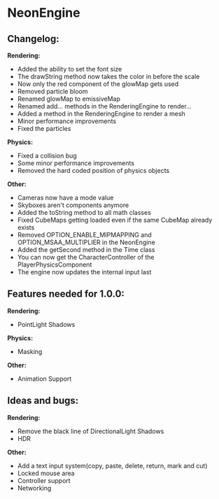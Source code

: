 # NeonEngine

## Changelog:

**Rendering:**
- Added the ability to set the font size
- The drawString method now takes the color in before the scale
- Now only the red component of the glowMap gets used
- Removed particle bloom
- Renamed glowMap to emissiveMap
- Renamed add... methods in the RenderingEngine to render...
- Added a method in the RenderingEngine to render a mesh
- Minor performance improvements
- Fixed the particles

**Physics:**
- Fixed a collision bug
- Some minor performance improvements
- Removed the hard coded position of physics objects

**Other:**
- Cameras now have a mode value
- Skyboxes aren't components anymore
- Added the toString method to all math classes
- Fixed CubeMaps getting loaded even if the same CubeMap already exists
- Removed OPTION_ENABLE_MIPMAPPING and OPTION_MSAA_MULTIPLIER in the NeonEngine
- Added the getSecond method in the Time class
- You can now get the CharacterController of the PlayerPhysicsComponent
- The engine now updates the internal input last

## Features needed for 1.0.0:

**Rendering:**
- PointLight Shadows

**Physics:**
- Masking

**Other:**
- Animation Support

## Ideas and bugs:

**Rendering:**
- Remove the black line of DirectionalLight Shadows
- HDR

**Other:**
- Add a text input system(copy, paste, delete, return, mark and cut)
- Locked mouse area
- Controller support
- Networking